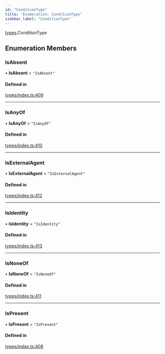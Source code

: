 ```yaml
---
id: "ConditionType"
title: "Enumeration: ConditionType"
sidebar_label: "ConditionType"
---
```


[types](../../../modules/Types/Types.md).ConditionType

## Enumeration Members

### IsAbsent

• **IsAbsent** = ``"IsAbsent"``

#### Defined in

[types/index.ts:409](https://github.com/PolymeshAssociation/polymesh-sdk/blob/5a778578/src/types/index.ts#L409)

___

### IsAnyOf

• **IsAnyOf** = ``"IsAnyOf"``

#### Defined in

[types/index.ts:410](https://github.com/PolymeshAssociation/polymesh-sdk/blob/5a778578/src/types/index.ts#L410)

___

### IsExternalAgent

• **IsExternalAgent** = ``"IsExternalAgent"``

#### Defined in

[types/index.ts:412](https://github.com/PolymeshAssociation/polymesh-sdk/blob/5a778578/src/types/index.ts#L412)

___

### IsIdentity

• **IsIdentity** = ``"IsIdentity"``

#### Defined in

[types/index.ts:413](https://github.com/PolymeshAssociation/polymesh-sdk/blob/5a778578/src/types/index.ts#L413)

___

### IsNoneOf

• **IsNoneOf** = ``"IsNoneOf"``

#### Defined in

[types/index.ts:411](https://github.com/PolymeshAssociation/polymesh-sdk/blob/5a778578/src/types/index.ts#L411)

___

### IsPresent

• **IsPresent** = ``"IsPresent"``

#### Defined in

[types/index.ts:408](https://github.com/PolymeshAssociation/polymesh-sdk/blob/5a778578/src/types/index.ts#L408)
